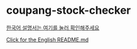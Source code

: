# coupang-stock-checker

[한국어 설명서는 여기를 눌러 확인해주세요](./docs/README-ko.md)

[Click for the English README.md](./docs/README-en.md)
